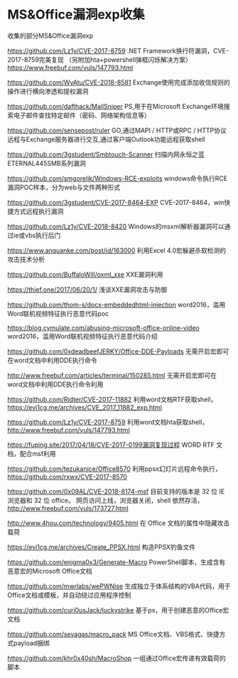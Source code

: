 # MS&Office漏洞exp收集


收集的部分MS&Office漏洞exp

<!--more-->

https://github.com/Lz1y/CVE-2017-8759 .NET Framework换行符漏洞，CVE-2017-8759完美复现
（另附加hta+powershell弹框闪烁解决方案）https://www.freebuf.com/vuls/147793.html

https://github.com/WyAtu/CVE-2018-8581 Exchange使用完成添加收信规则的操作进行横向渗透和提权漏洞

https://github.com/dafthack/MailSniper PS,用于在Microsoft Exchange环境搜索电子邮件查找特定邮件（密码、网络架构信息等）

https://github.com/sensepost/ruler GO,通过MAPI / HTTP或RPC / HTTP协议远程与Exchange服务器进行交互,通过客户端Outlook功能远程获取shell

https://github.com/3gstudent/Smbtouch-Scanner 扫描内网永恒之蓝ETERNAL445SMB系列漏洞

https://github.com/smgorelik/Windows-RCE-exploits windows命令执行RCE漏洞POC样本，分为web与文件两种形式

https://github.com/3gstudent/CVE-2017-8464-EXP CVE-2017-8464，win快捷方式远程执行漏洞

https://github.com/Lz1y/CVE-2018-8420 Windows的msxml解析器漏洞可以通过ie或vbs执行后门

https://www.anquanke.com/post/id/163000 利用Excel 4.0宏躲避杀软检测的攻击技术分析

https://github.com/BuffaloWill/oxml_xxe XXE漏洞利用

https://thief.one/2017/06/20/1/ 浅谈XXE漏洞攻击与防御

https://github.com/thom-s/docx-embeddedhtml-injection word2016，滥用Word联机视频特征执行恶意代码poc

https://blog.cymulate.com/abusing-microsoft-office-online-video word2016，滥用Word联机视频特征执行恶意代码介绍

https://github.com/0xdeadbeefJERKY/Office-DDE-Payloads 无需开启宏即可在word文档中利用DDE执行命令

http://www.freebuf.com/articles/terminal/150285.html 无需开启宏即可在word文档中利用DDE执行命令利用

https://github.com/Ridter/CVE-2017-11882 利用word文档RTF获取shell，https://evi1cg.me/archives/CVE_2017_11882_exp.html

https://github.com/Lz1y/CVE-2017-8759 利用word文档hta获取shell，http://www.freebuf.com/vuls/147793.html

https://fuping.site/2017/04/18/CVE-2017-0199漏洞复现过程 WORD RTF 文档，配合msf利用

https://github.com/tezukanice/Office8570 利用ppsx幻灯片远程命令执行，https://github.com/rxwx/CVE-2017-8570

https://github.com/0x09AL/CVE-2018-8174-msf 目前支持的版本是 32 位 IE 浏览器和 32 位 office。
网页访问上线，浏览器关闭，shell 依然存活，http://www.freebuf.com/vuls/173727.html

http://www.4hou.com/technology/9405.html 在 Office 文档的属性中隐藏攻击载荷

https://evi1cg.me/archives/Create_PPSX.html 构造PPSX钓鱼文件

https://github.com/enigma0x3/Generate-Macro PowerShell脚本，生成含有恶意宏的Microsoft Office文档

https://github.com/mwrlabs/wePWNise 生成独立于体系结构的VBA代码，用于Office文档或模板，并自动绕过应用程序控制

https://github.com/curi0usJack/luckystrike 基于ps，用于创建恶意的Office宏文档

https://github.com/sevagas/macro_pack MS Office文档、VBS格式、快捷方式payload捆绑

https://github.com/khr0x40sh/MacroShop 一组通过Office宏传递有效载荷的脚本
